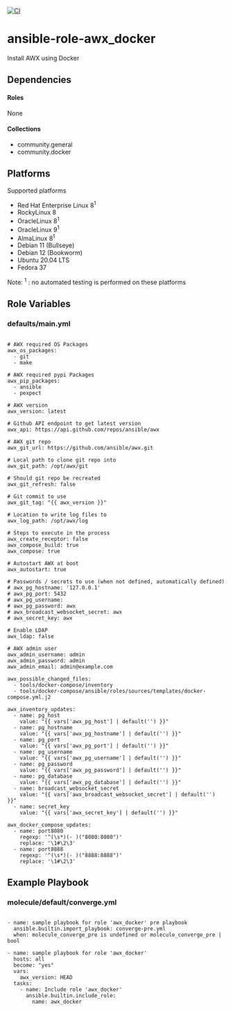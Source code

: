 [![CI](https://github.com/de-it-krachten/ansible-role-awx_docker/workflows/CI/badge.svg?event=push)](https://github.com/de-it-krachten/ansible-role-awx_docker/actions?query=workflow%3ACI)


# ansible-role-awx_docker

Install AWX using Docker 



## Dependencies

#### Roles
None

#### Collections
- community.general
- community.docker

## Platforms

Supported platforms

- Red Hat Enterprise Linux 8<sup>1</sup>
- RockyLinux 8
- OracleLinux 8<sup>1</sup>
- OracleLinux 9<sup>1</sup>
- AlmaLinux 8<sup>1</sup>
- Debian 11 (Bullseye)
- Debian 12 (Bookworm)
- Ubuntu 20.04 LTS
- Fedora 37

Note:
<sup>1</sup> : no automated testing is performed on these platforms

## Role Variables
### defaults/main.yml
<pre><code>
# AWX required OS Packages
awx_os_packages:
  - git
  - make

# AWX required pypi Packages
awx_pip_packages:
  - ansible
  - pexpect

# AWX version
awx_version: latest

# Github API endpoint to get latest version
awx_api: https://api.github.com/repos/ansible/awx

# AWX git repo
awx_git_url: https://github.com/ansible/awx.git

# Local path to clone git repo into
awx_git_path: /opt/awx/git

# Should git repo be recreated
awx_git_refresh: false

# Git commit to use
awx_git_tag: "{{ awx_version }}"

# Location to write log files to
awx_log_path: /opt/awx/log

# Steps to execute in the process
awx_create_receptor: false
awx_compose_build: true
awx_compose: true

# Autostart AWX at boot
awx_autostart: true

# Passwords / secrets to use (when not defined, automatically defined)
# awx_pg_hostname: '127.0.0.1'
# awx_pg_port: 5432
# awx_pg_username:
# awx_pg_password: awx
# awx_broadcast_websocket_secret: awx
# awx_secret_key: awx

# Enable LDAP
awx_ldap: false

# AWX admin user
awx_admin_username: admin
awx_admin_password: admin
awx_admin_email: admin@example.com

awx_possible_changed_files:
  - tools/docker-compose/inventory
  - tools/docker-compose/ansible/roles/sources/templates/docker-compose.yml.j2

awx_inventory_updates:
  - name: pg_host
    value: "{{ vars['awx_pg_host'] | default('') }}"
  - name: pg_hostname
    value: "{{ vars['awx_pg_hostname'] | default('') }}"
  - name: pg_port
    value: "{{ vars['awx_pg_port'] | default('') }}"
  - name: pg_username
    value: "{{ vars['awx_pg_username'] | default('') }}"
  - name: pg_password
    value: "{{ vars['awx_pg_password'] | default('') }}"
  - name: pg_database
    value: "{{ vars['awx_pg_database'] | default('') }}"
  - name: broadcast_websocket_secret
    value: "{{ vars['awx_broadcast_websocket_secret'] | default('') }}"
  - name: secret_key
    value: "{{ vars['awx_secret_key'] | default('') }}"

awx_docker_compose_updates:
  - name: port8080
    regexp: '^(\s*)(- )("8080:8080")'
    replace: '\1#\2\3'
  - name: port8888
    regexp: '^(\s*)(- )("8888:8888")'
    replace: '\1#\2\3'
</pre></code>




## Example Playbook
### molecule/default/converge.yml
<pre><code>
- name: sample playbook for role 'awx_docker' pre playbook
  ansible.builtin.import_playbook: converge-pre.yml
  when: molecule_converge_pre is undefined or molecule_converge_pre | bool

- name: sample playbook for role 'awx_docker'
  hosts: all
  become: "yes"
  vars:
    awx_version: HEAD
  tasks:
    - name: Include role 'awx_docker'
      ansible.builtin.include_role:
        name: awx_docker
</pre></code>
